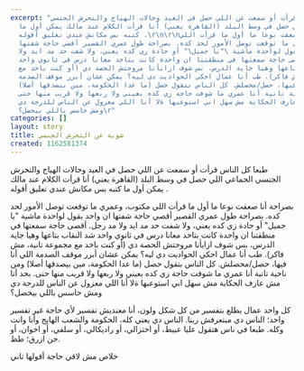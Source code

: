 ```yaml
---
excerpt: "طبعا كل الناس قرأت أو سمعت عن اللي حصل في العيد وحالات الهياج والتحرش الجنسي
  الجماعي اللي حصل في وسط البلد (القاهرة يعني) أنا قرأت الكلام عند مالك يمكن أول ما
  كتبه بس مكانش عندي تعليق أقوله .\r\n\r\nبصراحة أنا صعقت نوعا ما أول ما قرأت اللي
  مكتوب، وعمري ما توقعت توصل الأمور لحد كده. بصراحة طول عمري القصير أقصي حاجة شفتها
  ان واحد يقول لواحدة ماشية \"يا جميل\" أو حادة زي كده يعني، ولا شفت حد مد ايد ولا
  مد رجل. أقصى حاجة سمعتها في منطقتنا ان واحدة كانت بتاخد معانا درس في ثانوي واحد
  شد النقاب بتاعها وهيا جاية الدرس، بس شوف ازايأنا مروحتش الحصة دي (أو كنت باخد مع
  مجموعة تانية، مش فاكر). طب أنا عمال احكي الحواديت دي ليه؟ يمكن عشان أبرر موقف الصدمة
  اللي أنا فيها، حصل/محصلش. كل الناس بتقول حصل (ما عدا الحكومة، مين بيصدقها أصلا)
  ومن ناحية تانية أنا عمري ما شوفت حاجة زي كده بعيني ولا ربعها ولا قريب منها حتى.
  بجد أنا مش عارف الحكاية مش سهل اني استوعبها ةلا أنا اللي معزول عن الناس للدرجة دي
  ومش حاسس باللي بيحصل؟\r"
categories: []
layout: story
title: شوية عن التحرش الجنسي
created: 1162581374
---
```

طبعا كل الناس قرأت أو سمعت عن اللي حصل في العيد وحالات الهياج والتحرش الجنسي الجماعي اللي حصل في وسط البلد (القاهرة يعني) أنا قرأت الكلام عند مالك يمكن أول ما كتبه بس مكانش عندي تعليق أقوله .

بصراحة أنا صعقت نوعا ما أول ما قرأت اللي مكتوب، وعمري ما توقعت توصل الأمور لحد كده. بصراحة طول عمري القصير أقصي حاجة شفتها ان واحد يقول لواحدة ماشية "يا جميل" أو حادة زي كده يعني، ولا شفت حد مد ايد ولا مد رجل. أقصى حاجة سمعتها في منطقتنا ان واحدة كانت بتاخد معانا درس في ثانوي واحد شد النقاب بتاعها وهيا جاية الدرس، بس شوف ازايأنا مروحتش الحصة دي (أو كنت باخد مع مجموعة تانية، مش فاكر). طب أنا عمال احكي الحواديت دي ليه؟ يمكن عشان أبرر موقف الصدمة اللي أنا فيها، حصل/محصلش. كل الناس بتقول حصل (ما عدا الحكومة، مين بيصدقها أصلا) ومن ناحية تانية أنا عمري ما شوفت حاجة زي كده بعيني ولا ربعها ولا قريب منها حتى. بجد أنا مش عارف الحكاية مش سهل اني استوعبها ةلا أنا اللي معزول عن الناس للدرجة دي ومش حاسس باللي بيحصل؟

كل واحد عمال يطلع بتفسير من كل شكل ولون، أنا معنديش تفسير لأي حاجة غير تفسير واحد؛ الناس دي مبتعرفش ربنا. الناس دي يعني كله، الحكومة والشعب الهايج وأنا وانت وكله. طبعا في ناس هتقول عليا عبيط، أو اختزالي، أو راديكالي، أو سلفي، أو اخوان، أو جن ازرق؛ طظ.

خلاص مش لاقي حاجة أقولها تاني
